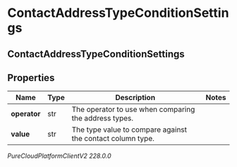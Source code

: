 # ContactAddressTypeConditionSettings

## ContactAddressTypeConditionSettings

## Properties

|Name | Type | Description | Notes|
|------------ | ------------- | ------------- | -------------|
| **operator** | str | The operator to use when comparing the address types. | |
| **value** | str | The type value to compare against the contact column type. | |



_PureCloudPlatformClientV2 228.0.0_
